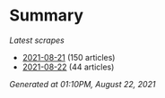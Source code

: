 # Summary
*Latest scrapes*
* [2021-08-21](https://github.com/nuuuwan/news_lk/blob/data/news_lk.2021-08-21.json) (150 articles)
* [2021-08-22](https://github.com/nuuuwan/news_lk/blob/data/news_lk.2021-08-22.json) (44 articles)

*Generated at 01:10PM, August 22, 2021*